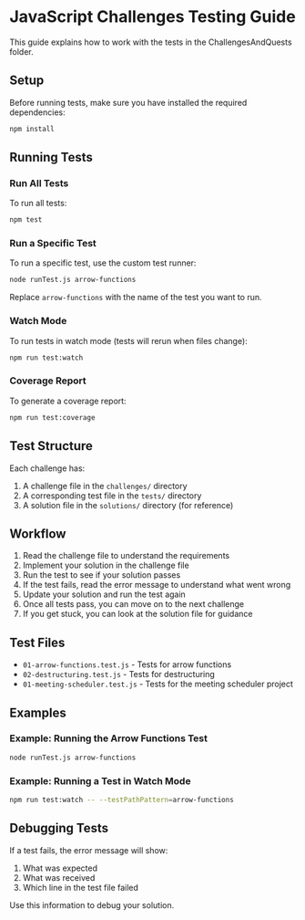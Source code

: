 # JavaScript Challenges Testing Guide

This guide explains how to work with the tests in the ChallengesAndQuests folder.

## Setup

Before running tests, make sure you have installed the required dependencies:

```bash
npm install
```

## Running Tests

### Run All Tests

To run all tests:

```bash
npm test
```

### Run a Specific Test

To run a specific test, use the custom test runner:

```bash
node runTest.js arrow-functions
```

Replace `arrow-functions` with the name of the test you want to run.

### Watch Mode

To run tests in watch mode (tests will rerun when files change):

```bash
npm run test:watch
```

### Coverage Report

To generate a coverage report:

```bash
npm run test:coverage
```

## Test Structure

Each challenge has:

1. A challenge file in the `challenges/` directory
2. A corresponding test file in the `tests/` directory
3. A solution file in the `solutions/` directory (for reference)

## Workflow

1. Read the challenge file to understand the requirements
2. Implement your solution in the challenge file
3. Run the test to see if your solution passes
4. If the test fails, read the error message to understand what went wrong
5. Update your solution and run the test again
6. Once all tests pass, you can move on to the next challenge
7. If you get stuck, you can look at the solution file for guidance

## Test Files

- `01-arrow-functions.test.js` - Tests for arrow functions
- `02-destructuring.test.js` - Tests for destructuring
- `01-meeting-scheduler.test.js` - Tests for the meeting scheduler project

## Examples

### Example: Running the Arrow Functions Test

```bash
node runTest.js arrow-functions
```

### Example: Running a Test in Watch Mode

```bash
npm run test:watch -- --testPathPattern=arrow-functions
```

## Debugging Tests

If a test fails, the error message will show:

1. What was expected
2. What was received
3. Which line in the test file failed

Use this information to debug your solution. 